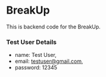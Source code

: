 # BreakUp

This is backend code for the BreakUp.

### Test User Details
- name: Test User,
- email: testuser@gmail.com,
- password: 12345

